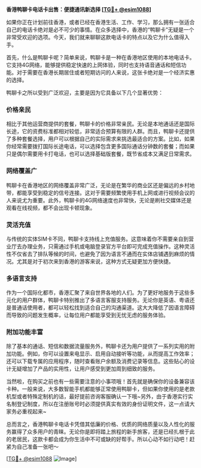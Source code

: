 **香港鸭聊卡电话卡出售：便捷通讯新选择 [[TG💪+ @esim1088](https://t.me/s/esim1088)]**

如果你正在计划前往香港，或者已经在香港生活、工作、学习，那么拥有一张适合自己的电话卡绝对是必不可少的事情。在众多选择中，香港的“鸭聊卡”无疑是一个非常受欢迎的选项。今天，我们就来聊聊这款电话卡的特点以及它为什么值得入手。

首先，什么是鸭聊卡呢？简单来说，鸭聊卡是一种在香港地区使用的本地电话卡。它支持4G网络，能够提供稳定快速的上网体验，同时也支持语音通话和短信功能。对于需要在香港长期居住或者短期访问的人来说，这张卡绝对是一个经济实惠的选择。

鸭聊卡之所以受到广泛欢迎，主要是因为它具备以下几个显著优势：

### **价格亲民**
相比于其他运营商提供的套餐，鸭聊卡的价格非常亲民。无论是本地通话还是国际长途，它的资费标准都相对较低，非常适合预算有限的人群。而且，鸭聊卡还提供了多种套餐选择，用户可以根据自己的实际需求来挑选最适合的方案。比如，如果你经常需要拨打国际长途电话，可以选择包含更多国际通话分钟数的套餐；而如果只是偶尔需要用卡打电话，也可以选择基础版套餐，既节省成本又满足日常需求。

### **网络覆盖广**
鸭聊卡在香港地区的网络覆盖非常广泛，无论是在繁华的商业区还是偏远的乡村地带，都能享受到稳定的信号连接。这对于需要频繁使用手机上网或进行视频会议的人来说尤为重要。此外，鸭聊卡的4G网络速度也非常快，无论是刷社交媒体还是观看在线视频，都不会出现卡顿现象。

### **灵活充值**
与传统的实体SIM卡不同，鸭聊卡支持线上充值服务。这意味着你不需要亲自到营业厅去办理业务，只需通过手机或电脑登录官方平台即可完成充值操作。这种灵活性不仅省去了排队等候的时间，也避免了因为语言不通而在实体店铺遇到麻烦的情况。尤其是对于初次来到香港的游客来说，这种方式无疑更加方便快捷。

### **多语言支持**
作为一个国际化都市，香港汇聚了来自世界各地的人们。为了更好地服务于这些多元化的用户群体，鸭聊卡特别推出了多语言客服支持服务。无论你是英语、粤语还是普通话使用者，都可以轻松找到适合自己的沟通渠道。这大大降低了因语言障碍而导致的问题发生概率，让每位用户都能享受到无忧无虑的服务体验。

### **附加功能丰富**
除了基本的通话、短信和数据流量服务外，鸭聊卡还为用户提供了一系列实用的附加功能。例如，你可以设置来电显示、启用自动接听等功能，从而提高工作效率；还可以下载专属的应用程序，随时查看账户余额及消费记录等信息。这些贴心的设计无疑增加了产品的实用性，让用户感受到更加周到细致的服务。

当然啦，在购买之前也有一些需要注意的小事项哦！首先就是确保你的设备兼容该卡种。一般来说，大多数智能手机都能够正常使用鸭聊卡，但如果你使用的是老款机型或者特殊定制机的话，最好提前咨询客服确认一下哦~另外，由于香港实行实名制登记制度，所以在注册账号时必须提供真实有效的身份证明文件，这一点请大家务必重视起来~

总而言之，香港鸭聊卡电话卡凭借其低廉的价格、优质的网络质量以及人性化的服务赢得了众多用户的青睐。无论你是即将踏上旅程的新手旅客，还是已经扎根于此的老居民，这款卡都会成为你生活中不可或缺的好帮手。所以心动不如行动吧！赶紧为自己准备一张吧～

[[TG💪+ @esim1088](https://t.me/s/esim1088) ![Image](https://i.postimg.cc/4NQfJmqS/Snipaste-2025-05-13-00-14-12.png)]